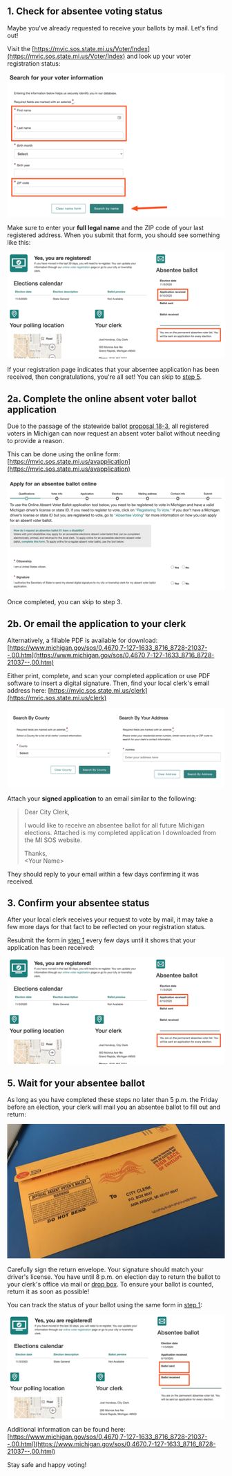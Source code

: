 ## 1. Check for absentee voting status

Maybe you've already requested to receive your ballots by mail. Let's find out!

Visit the [https://mvic.sos.state.mi.us/Voter/Index](https://mvic.sos.state.mi.us/Voter/Index) and look up your voter registration status:

![Are You Registered](images/mvic-index.png)

Make sure to enter your **full legal name** and the ZIP code of your last registered address. When you submit that form, you should see something like this:

![You Are Registered](images/mvic-registration.png)

If your registration page indicates that your absentee application has been received, then congratulations, you're all set! You can skip to [step 5](#bottom).

## 2a. Complete the online absent voter ballot application

Due to the passage of the statewide ballot [proposal 18-3](https://ballotpedia.org/Michigan_Proposal_3,_Voting_Policies_in_State_Constitution_Initiative_(2018)), all registered voters in Michigan can now request an absent voter ballot without needing to provide a reason.

This can be done using the online form: [https://mvic.sos.state.mi.us/avapplication](https://mvic.sos.state.mi.us/avapplication)

![Online Application](images/mvic-application.png)

Once completed, you can skip to step 3.

## 2b. Or email the application to your clerk

Alternatively, a fillable PDF is available for download: [https://www.michigan.gov/sos/0,4670,7-127-1633_8716_8728-21037--,00.htm](https://www.michigan.gov/sos/0,4670,7-127-1633_8716_8728-21037--,00.htm)

Either print, complete, and scan your completed application or use PDF software to insert a digital signature. Then, find your local clerk's email address here:
[https://mvic.sos.state.mi.us/clerk](https://mvic.sos.state.mi.us/clerk)

![Find Your Clerk](images/mvic-clerk.png)

Attach your **signed application** to an email similar to the following:

> Dear City Clerk,
>
> I would like to receive an absentee ballot for all future Michigan elections.
> Attached is my completed application I downloaded from the MI SOS website.
>
> Thanks,<br>
> \<Your Name>

They should reply to your email within a few days confirming it was received.

## 3. Confirm your absentee status

After your local clerk receives your request to vote by mail, it may take a few more days for that fact to be reflected on your registration status.

Resubmit the form in [step 1](#top) every few days until it shows that your application has been received:

![You Are Registered](images/mvic-registration.png)

## 5. Wait for your absentee ballot

As long as you have completed these steps no later than 5 p.m. the Friday before an election, your clerk will mail you an absentee ballot to fill out and return:

![Absentee Ballot](images/ballot.jpg)

Carefully sign the return envelope. Your signature should match your driver's license. You have until 8 p.m. on election day to return the ballot to your clerk's office via mail or [drop box](https://www.michigan.gov/documents/sos/Ballot_Dropbox_Locations_697191_7.pdf). To ensure your ballot is counted, return it as soon as possible!

You can track the status of your ballot using the same form in [step 1](#top):

![Absentee Ballot](images/mvic-ballot.png)

Additional information can be found here: [https://www.michigan.gov/sos/0,4670,7-127-1633_8716_8728-21037--,00.html](https://www.michigan.gov/sos/0,4670,7-127-1633_8716_8728-21037--,00.html)

Stay safe and happy voting!
